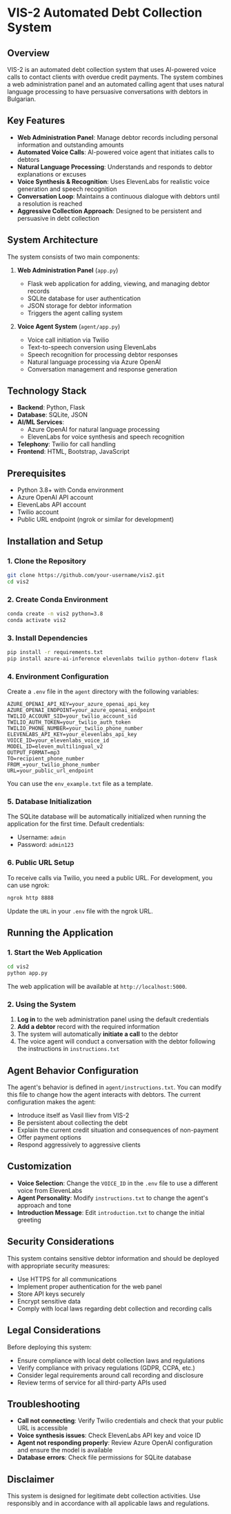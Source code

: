# VIS-2 Automated Debt Collection System

## Overview

VIS-2 is an automated debt collection system that uses AI-powered voice calls to contact clients with overdue credit payments. The system combines a web administration panel and an automated calling agent that uses natural language processing to have persuasive conversations with debtors in Bulgarian.

## Key Features

- **Web Administration Panel**: Manage debtor records including personal information and outstanding amounts
- **Automated Voice Calls**: AI-powered voice agent that initiates calls to debtors
- **Natural Language Processing**: Understands and responds to debtor explanations or excuses
- **Voice Synthesis & Recognition**: Uses ElevenLabs for realistic voice generation and speech recognition
- **Conversation Loop**: Maintains a continuous dialogue with debtors until a resolution is reached
- **Aggressive Collection Approach**: Designed to be persistent and persuasive in debt collection

## System Architecture

The system consists of two main components:

1. **Web Administration Panel** (`app.py`)
   - Flask web application for adding, viewing, and managing debtor records
   - SQLite database for user authentication
   - JSON storage for debtor information
   - Triggers the agent calling system

2. **Voice Agent System** (`agent/app.py`)
   - Voice call initiation via Twilio
   - Text-to-speech conversion using ElevenLabs
   - Speech recognition for processing debtor responses
   - Natural language processing via Azure OpenAI
   - Conversation management and response generation

## Technology Stack

- **Backend**: Python, Flask
- **Database**: SQLite, JSON
- **AI/ML Services**:
  - Azure OpenAI for natural language processing
  - ElevenLabs for voice synthesis and speech recognition
- **Telephony**: Twilio for call handling
- **Frontend**: HTML, Bootstrap, JavaScript

## Prerequisites

- Python 3.8+ with Conda environment
- Azure OpenAI API account
- ElevenLabs API account
- Twilio account
- Public URL endpoint (ngrok or similar for development)

## Installation and Setup

### 1. Clone the Repository

```bash
git clone https://github.com/your-username/vis2.git
cd vis2
```

### 2. Create Conda Environment

```bash
conda create -n vis2 python=3.8
conda activate vis2
```

### 3. Install Dependencies

```bash
pip install -r requirements.txt
pip install azure-ai-inference elevenlabs twilio python-dotenv flask
```

### 4. Environment Configuration

Create a `.env` file in the `agent` directory with the following variables:

```
AZURE_OPENAI_API_KEY=your_azure_openai_api_key
AZURE_OPENAI_ENDPOINT=your_azure_openai_endpoint
TWILIO_ACCOUNT_SID=your_twilio_account_sid
TWILIO_AUTH_TOKEN=your_twilio_auth_token
TWILIO_PHONE_NUMBER=your_twilio_phone_number
ELEVENLABS_API_KEY=your_elevenlabs_api_key
VOICE_ID=your_elevenlabs_voice_id
MODEL_ID=eleven_multilingual_v2
OUTPUT_FORMAT=mp3
TO=recipient_phone_number
FROM_=your_twilio_phone_number
URL=your_public_url_endpoint
```

You can use the `env_example.txt` file as a template.

### 5. Database Initialization

The SQLite database will be automatically initialized when running the application for the first time. Default credentials:
- Username: `admin`
- Password: `admin123`

### 6. Public URL Setup

To receive calls via Twilio, you need a public URL. For development, you can use ngrok:

```bash
ngrok http 8888
```

Update the `URL` in your `.env` file with the ngrok URL.

## Running the Application

### 1. Start the Web Application

```bash
cd vis2
python app.py
```

The web application will be available at `http://localhost:5000`.

### 2. Using the System

1. **Log in** to the web administration panel using the default credentials
2. **Add a debtor** record with the required information
3. The system will automatically **initiate a call** to the debtor
4. The voice agent will conduct a conversation with the debtor following the instructions in `instructions.txt`

## Agent Behavior Configuration

The agent's behavior is defined in `agent/instructions.txt`. You can modify this file to change how the agent interacts with debtors. The current configuration makes the agent:

- Introduce itself as Vasil Iliev from VIS-2
- Be persistent about collecting the debt
- Explain the current credit situation and consequences of non-payment
- Offer payment options
- Respond aggressively to aggressive clients

## Customization

- **Voice Selection**: Change the `VOICE_ID` in the `.env` file to use a different voice from ElevenLabs
- **Agent Personality**: Modify `instructions.txt` to change the agent's approach and tone
- **Introduction Message**: Edit `introduction.txt` to change the initial greeting

## Security Considerations

This system contains sensitive debtor information and should be deployed with appropriate security measures:

- Use HTTPS for all communications
- Implement proper authentication for the web panel
- Store API keys securely
- Encrypt sensitive data
- Comply with local laws regarding debt collection and recording calls

## Legal Considerations

Before deploying this system:

- Ensure compliance with local debt collection laws and regulations
- Verify compliance with privacy regulations (GDPR, CCPA, etc.)
- Consider legal requirements around call recording and disclosure
- Review terms of service for all third-party APIs used

## Troubleshooting

- **Call not connecting**: Verify Twilio credentials and check that your public URL is accessible
- **Voice synthesis issues**: Check ElevenLabs API key and voice ID
- **Agent not responding properly**: Review Azure OpenAI configuration and ensure the model is available
- **Database errors**: Check file permissions for SQLite database

## Disclaimer

This system is designed for legitimate debt collection activities. Use responsibly and in accordance with all applicable laws and regulations.
